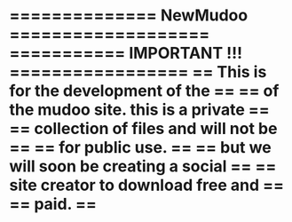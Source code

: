 ============== NewMudoo ===================
=========== IMPORTANT !!! =================
== This is for the development of the    ==
== of the mudoo site. this is a private  ==
== collection of files and will not be   ==
== for public use.                       ==
== but we will soon be creating a social ==
== site creator to download free and     ==
== paid.                                 ==
===========================================
